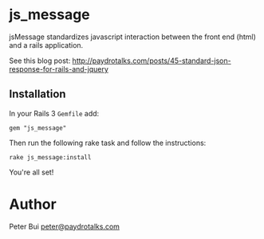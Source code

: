 js_message
==========

jsMessage standardizes javascript interaction between the front end (html) and a rails application.

See this blog post: http://paydrotalks.com/posts/45-standard-json-response-for-rails-and-jquery

Installation
------------

In your Rails 3 <code>Gemfile</code> add:

    gem "js_message"

Then run the following rake task and follow the instructions:

    rake js_message:install

You're all set!

Author
======

Peter Bui
peter@paydrotalks.com
